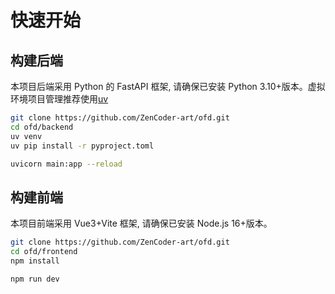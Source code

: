 # 快速开始

## 构建后端

本项目后端采用 Python 的 FastAPI 框架, 请确保已安装 Python 3.10+版本。虚拟环境项目管理推荐使用[uv](https://github.com/astral-sh/uv)

```bash
git clone https://github.com/ZenCoder-art/ofd.git
cd ofd/backend
uv venv
uv pip install -r pyproject.toml

uvicorn main:app --reload
```

## 构建前端

本项目前端采用 Vue3+Vite 框架, 请确保已安装 Node.js 16+版本。

```bash
git clone https://github.com/ZenCoder-art/ofd.git
cd ofd/frontend
npm install

npm run dev
```
